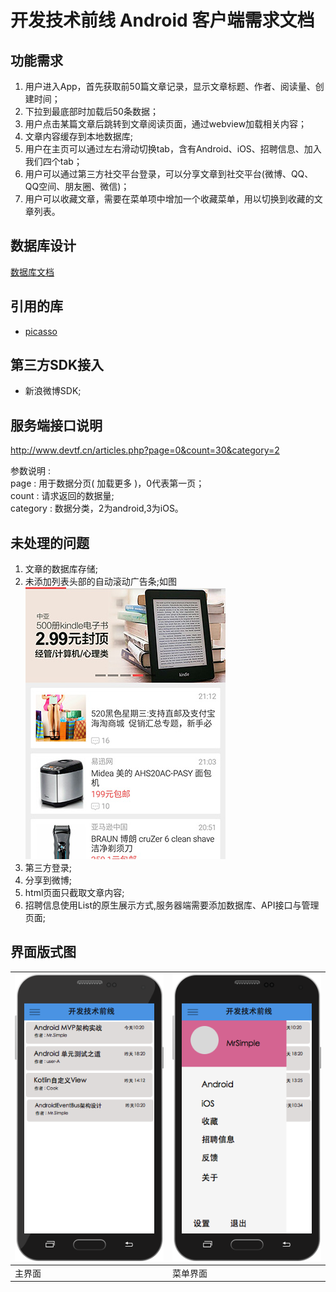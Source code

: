 # 开发技术前线 Android 客户端需求文档

## 功能需求

1. 用户进入App，首先获取前50篇文章记录，显示文章标题、作者、阅读量、创建时间；
2. 下拉到最底部时加载后50条数据；
3. 用户点击某篇文章后跳转到文章阅读页面，通过webview加载相关内容；
4. 文章内容缓存到本地数据库;
5. 用户在主页可以通过左右滑动切换tab，含有Android、iOS、招聘信息、加入我们四个tab；
6. 用户可以通过第三方社交平台登录，可以分享文章到社交平台(微博、QQ、QQ空间、朋友圈、微信)；
7. 用户可以收藏文章，需要在菜单项中增加一个收藏菜单，用以切换到收藏的文章列表。

## 数据库设计

[数据库文档](document/db.md)


## 引用的库

* [picasso](https://github.com/square/picasso)

## 第三方SDK接入

* 新浪微博SDK;

## 服务端接口说明 

http://www.devtf.cn/articles.php?page=0&count=30&category=2

参数说明 :       
page : 用于数据分页( 加载更多 )，0代表第一页；     
count : 请求返回的数据量;     
category : 数据分类，2为android,3为iOS。    

## 未处理的问题

1. 文章的数据库存储;
2. 未添加列表头部的自动滚动广告条;如图![](./document/images/autoslider.jpg)
3. 第三方登录;
4. 分享到微博;
5. html页面只截取文章内容;
6. 招聘信息使用List的原生展示方式,服务器端需要添加数据库、API接口与管理页面;

## 界面版式图

| ![](document/images/material.png) | ![](document/images/material-menu.png) |
|--------|--------|
| 主界面 | 菜单界面 |

